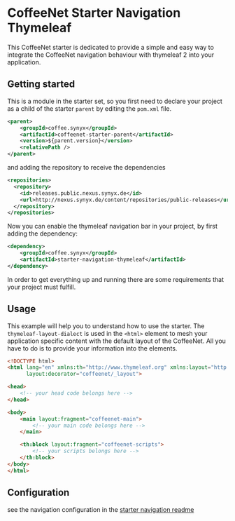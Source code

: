# CoffeeNet Starter Navigation Thymeleaf

This CoffeeNet starter is dedicated to provide a simple and easy way
to integrate the CoffeeNet navigation behaviour with thymeleaf 2 into your application.

## Getting started

This is a module in the starter set, so you first need to declare your project
as a child of the starter `parent` by editing the `pom.xml` file.

```xml
<parent>
    <groupId>coffee.synyx</groupId>
    <artifactId>coffeenet-starter-parent</artifactId>
    <version>${parent.version}</version>
    <relativePath />
</parent>
```

and adding the repository to receive the dependencies

```xml
<repositories>
  <repository>
    <id>releases.public.nexus.synyx.de</id>
    <url>http://nexus.synyx.de/content/repositories/public-releases</url>
  </repository>
</repositories>
```

Now you can enable the thymeleaf navigation bar in your project,
by first adding the dependency:

```xml
<dependency>
    <groupId>coffee.synyx</groupId>
    <artifactId>starter-navigation-thymeleaf</artifactId>
</dependency>
```

In order to get everything up and running there are some requirements that
your project must fulfill.


## Usage

This example will help you to understand how to use the starter.
The `thymeleaf-layout-dialect` is used in the `<html>` element
to mesh your application specific content with the default layout of the CoffeeNet.
All you have to do is to provide your information into the elements.

```html
<!DOCTYPE html>
<html lang="en" xmlns:th="http://www.thymeleaf.org" xmlns:layout="http://www.ultraq.net.nz/thymeleaf/layout"
      layout:decorator="coffeenet/_layout">

<head>
    <!-- your head code belongs here -->
</head>

<body>
    <main layout:fragment="coffeenet-main">
        <!-- your main code belongs here -->
    </main>

    <th:block layout:fragment="coffeenet-scripts">
        <!-- your scripts belongs here -->
    </th:block>
</body>
</html>
```

## Configuration

see the navigation configuration in the [starter navigation readme](./../coffeenet-starter-navigation/README.md)

